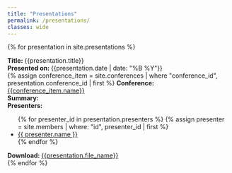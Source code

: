 ```yaml
---
title: "Presentations"
permalink: /presentations/
classes: wide
---
```


<link rel="stylesheet" href="{{ '/assets/css/custom.css' | relative_url }}">

{% for presentation in site.presentations %}
<div class="presentation-list">
    <div class="presenation-item">
        <b>Title: </b>{{presentation.title}}<br>
        <b>Presented on: </b>{{presentation.date | date: "%B %Y"}} <br>
        {% assign conference_item = site.conferences | where "conference_id", presentation.conference_id | first %}
        <b>Conference: </b><a href="{{conference_item.url}}">{{conference_item.name}}</a> <br>
        <b>Summary: </b><br>
        <b>Presenters: </b><br>
            <ul>
            {% for presenter_id in presentation.presenters %}
                {% assign presenter = site.members | where: "id", presenter_id | first %}
                <li>
                    <a href="{{presenter.url}}">{{ presenter.name }}</a>
                </li>
            {% endfor %}
            </ul>
        <b>Download: </b><a href={{presentation.file}}>{{presentation.file_name}}</a>
    </div>
</div>
{% endfor %}

